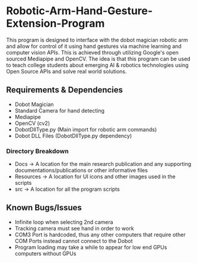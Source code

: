 # Robotic-Arm-Hand-Gesture-Extension-Program  

This program is designed to interface with the dobot magician robotic arm and allow for control of it using hand gestures via machine learning and computer vision APIs.
This is achieved through utilizing Google's open sourced Mediapipe and OpenCV. The idea is that
this program can be used to teach college students about emerging AI & robotics technologies using Open Source APIs and solve real world solutions.

## Requirements & Dependencies
- Dobot Magician
- Standard Camera for hand detecting
- Mediapipe
- OpenCV (cv2)
- DobotDllType.py (Main import for robotic arm commands)
- Dobot DLL Files (DobotDllType.py dependency)

### Directory Breakdown

- Docs -> A location for the main research publication and any supporting documentations/publications or other informative files
- Resources -> A location for UI icons and other images used in the scripts
- src -> A location for all the program scripts

  
## Known Bugs/Issues

- Infinite loop when selecting 2nd camera
- Tracking camera must see hand in order to work
- COM3 Port is hardcoded, thus any other computers that require other COM Ports instead cannot connect to the Dobot
- Program loading may take a while to appear for low end GPUs computers without GPUs
